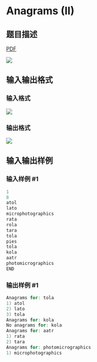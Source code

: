 # Anagrams (II)

## 题目描述

[problemUrl]: https://uva.onlinejudge.org/index.php?option=com_onlinejudge&Itemid=8&category=8&page=show_problem&problem=571

[PDF](https://uva.onlinejudge.org/external/6/p630.pdf)

![](https://cdn.luogu.com.cn/upload/vjudge_pic/UVA630/56742be341b9ec679d2f119864eb47e4c00e0bb6.png)

## 输入输出格式

### 输入格式

![](https://cdn.luogu.com.cn/upload/vjudge_pic/UVA630/d418751a58a44f3aff51814f940e2cee21d861ee.png)

### 输出格式

![](https://cdn.luogu.com.cn/upload/vjudge_pic/UVA630/98acd29b57f05a332b481bde4a7546c91913fb9f.png)

## 输入输出样例

### 输入样例 #1

```cpp
1
8
atol
lato
microphotographics
rata
rola
tara
tola
pies
tola
kola
aatr
photomicrographics
END
```


### 输出样例 #1

```cpp
Anagrams for: tola
1) atol
2) lato
3) tola
Anagrams for: kola
No anagrams for: kola
Anagrams for: aatr
1) rata
2) tara
Anagrams for: photomicrographics
1) microphotographics
```


